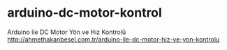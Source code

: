 # arduino-dc-motor-kontrol
Arduino ile DC Motor Yön ve Hız Kontrolü
http://ahmethakanbesel.com.tr/arduino-ile-dc-motor-hiz-ve-yon-kontrolu
